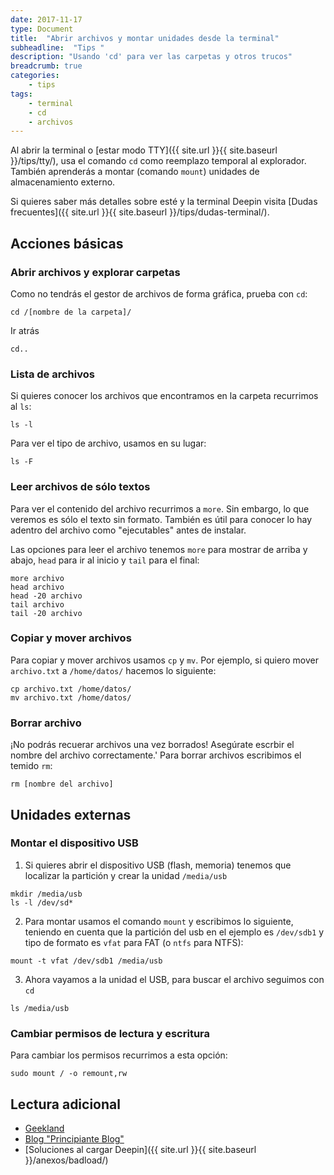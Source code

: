 ```yaml
---
date: 2017-11-17
type: Document
title:  "Abrir archivos y montar unidades desde la terminal"
subheadline:  "Tips "
description: "Usando 'cd' para ver las carpetas y otros trucos"
breadcrumb: true
categories:
    - tips
tags:
    - terminal
    - cd
    - archivos
---
```

Al abrir la terminal o [estar modo TTY]({{ site.url }}{{ site.baseurl }}/tips/tty/), usa el comando `cd` como reemplazo temporal al explorador. También aprenderás a montar (comando `mount`) unidades de almacenamiento externo.

Si quieres saber más detalles sobre esté y la terminal Deepin visita [Dudas frecuentes]({{ site.url }}{{ site.baseurl }}/tips/dudas-terminal/).

## Acciones básicas
### Abrir archivos y explorar carpetas
Como no tendrás el gestor de archivos de forma gráfica, prueba con `cd`:
~~~
cd /[nombre de la carpeta]/
~~~

Ir atrás

~~~
cd..
~~~




### Lista de archivos
Si quieres conocer los archivos que encontramos en la carpeta recurrimos al `ls`:

~~~
ls -l
~~~

Para ver el tipo de archivo, usamos en su lugar:

~~~
ls -F
~~~




### Leer archivos de sólo textos
Para ver el contenido del archivo recurrimos a `more`. Sin embargo, lo que veremos es sólo el texto sin formato. También es útil para conocer lo hay adentro del archivo como "ejecutables"  antes de instalar.

Las opciones para leer el archivo tenemos `more` para mostrar de arriba y abajo, `head` para ir al inicio y `tail` para el final:

~~~
more archivo
head archivo
head -20 archivo
tail archivo
tail -20 archivo
~~~



### Copiar y mover archivos
Para copiar y mover archivos usamos `cp` y `mv`. Por ejemplo, si quiero mover `archivo.txt` a `/home/datos/` hacemos lo siguiente:

~~~
cp archivo.txt /home/datos/
mv archivo.txt /home/datos/
~~~




### Borrar archivo
¡No podrás recuerar archivos una vez borrados! Asegúrate escrbir el nombre del archivo correctamente.'
Para borrar archivos escribimos el temido `rm`:

~~~
rm [nombre del archivo]
~~~




## Unidades externas
### Montar el dispositivo USB
1. Si quieres abrir el dispositivo USB (flash, memoria) tenemos que localizar la partición y crear la unidad `/media/usb`

~~~
mkdir /media/usb
ls -l /dev/sd*
~~~

2. Para montar usamos el comando `mount` y escribimos lo siguiente, teniendo en cuenta que la partición del usb en el ejemplo es `/dev/sdb1` y tipo de formato es `vfat` para FAT (o `ntfs` para NTFS):

~~~
mount -t vfat /dev/sdb1 /media/usb
~~~

3. Ahora vayamos a la unidad el USB, para buscar el archivo seguimos con `cd`

~~~
ls /media/usb
~~~




### Cambiar permisos de lectura y escritura

Para cambiar los permisos recurrimos a esta opción:

~~~
sudo mount / -o remount,rw
~~~





## Lectura adicional
* [Geekland](https://web.archive.org/web/20161122185103/https://geekland.eu/montar-la-memoria-usb-en-la-terminal/)
* [Blog "Principiante Blog"](http://principiante-linux.blogspot.pe/2007/08/comandos-linux-mover-copiar-borrar-y.html)
* [Soluciones al cargar Deepin]({{ site.url }}{{ site.baseurl }}/anexos/badload/)




